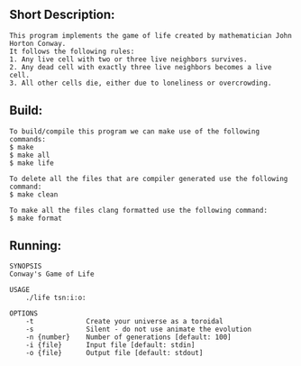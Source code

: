 ## Short Description:
	This program implements the game of life created by mathematician John Horton Conway.
	It follows the following rules:
	1. Any live cell with two or three live neighbors survives.
	2. Any dead cell with exactly three live neighbors becomes a live cell.
	3. All other cells die, either due to loneliness or overcrowding.

## Build:
	To build/compile this program we can make use of the following commands:
	$ make
	$ make all
	$ make life 
	
	To delete all the files that are compiler generated use the following command:
	$ make clean
	
	To make all the files clang formatted use the following command:
	$ make format
	

## Running:
	SYNOPSIS
    Conway's Game of Life

    USAGE
        ./life tsn:i:o:

    OPTIONS
        -t             Create your universe as a toroidal
        -s             Silent - do not use animate the evolution
        -n {number}    Number of generations [default: 100]
        -i {file}      Input file [default: stdin]
        -o {file}      Output file [default: stdout]


